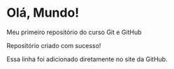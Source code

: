 # Olá, Mundo!

 Meu primeiro repositório do curso Git e GitHub

 Repositório criado com sucesso!

Essa linha  foi adicionado diretamente no site  da  GitHub.
